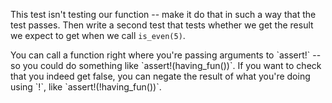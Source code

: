 This test isn't testing our function -- make it do that in such a way that the test passes.
Then write a second test that tests whether we get the result we expect to get when we call `is_even(5)`.

<div class="hint">
  You can call a function right where you're passing arguments to `assert!` -- so you could do something like `assert!(having_fun())`.
  If you want to check that you indeed get false, you can negate the result of what you're doing using `!`, like `assert!(!having_fun())`.
</div>
